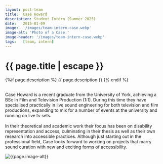 ```yaml
---
layout: post-team
title:  Case Howard
description: Student Intern (Summer 2025)
date:   2015-01-09
image:  '/images/team-intern-case.webp'
image-alt: 'Photo of a Case.'
image-header: '/images/team-intern-case.webp'
tags:   [team, intern]
---
```


<!-- begin hero -->
  <div class="container">
    <div class="row">
      <div class="col col-12">
        <div class="hero2__inner">
          <div class="hero2__left">
            <h1 class="post__title">{{ page.title | escape }}</h1>
          {%if page.description %}
            {{ page.description }}
          {% endif %}
          <br><br>
          <p>Case Howard is a recent graduate from the University of York, achieving a BSc in Film and Television Production (1:1). During this time they have specialised practically in live sound engineering for both television and film productions, expanding to mix for a number of events at the university and running on live tv sets.
          <br><br>
          In their theoretical and academic work their focus has been on disability representation and access, culminating in their thesis as well as their own research into accessible practices. Although just starting out in the professional field, Case looks forward to working on projects that marry sound curation with new and exciting forms of accessibility.
          </p>
           </div>
          <div class="hero2__right">
              <img class="lazy" data-src="{{page.image-header}}" alt="{{page.image-alt}}">
        </div>
      </div>
    </div>
  </div>
